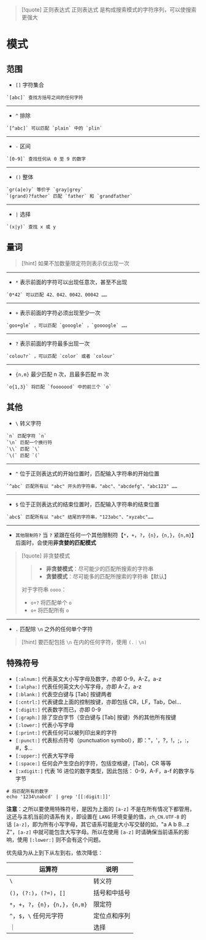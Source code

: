 >[!quote] 正则表达式
>正则表达式 是构成搜索模式的字符序列，可以使搜索更强大

# 模式
## 范围
- `[]` 字符集合
```
`[abc]` 查找方括号之间的任何字符
```

---

- `^` 排除
```
`[^abc]` 可以匹配 `plain` 中的 `plin`
```

---

- `-` 区间
```
`[0-9]` 查找任何从 0 至 9 的数字
```

---

- `()` 整体
```
`gr(a|e)y` 等价于 `gray|grey`
`(grand)?father` 匹配 `father` 和 `grandfather`
```

---

- `|` 选择
```
`(x|y)` 查找 x 或 y
```

## 量词
>[!hint] 如果不加数量限定符则表示仅出现一次

---

- `*` 表示前面的字符可以出现任意次，甚至不出现
```
`0*42` 可以匹配 42、042、0042、00042 ……
```

---

- `+` 表示前面的字符必须出现至少一次
```
`goo+gle` ，可以匹配 `gooogle` ，`goooogle` ……
```

---

- `?` 表示前面的字符最多出现一次
```
`colou?r` ，可以匹配 `color` 或者 `colour`
```

---

- `{n,m}` 最少匹配 n 次，且最多匹配 m 次
```
`o{1,3}` 将匹配 `fooooood` 中的前三个 `o`
```

## 其他
- `\` 转义字符
```
`n` 匹配字符 `n`
`\n` 匹配一个换行符
`\\` 匹配 `\`
`\(` 匹配 `(`
```

---

- `^` 位于正则表达式的开始位置时，匹配输入字符串的开始位置
```
`^abc` 匹配所有以 "abc" 开头的字符串，"abc"、"abcdefg"、"abc123" ……
```

---

- `$` 位于正则表达式的结束位置时，匹配输入字符串的结束位置
```
`abc$` 匹配所有以 "abc" 结尾的字符串，"123abc"、"xyzabc"……
```

---

- `其他限制符?` 当 `?` 紧跟在任何一个其他限制符【`*`，`+`，`?`，`{n}`，`{n,}`，`{n,m}`】后面时，会使用**非贪婪的匹配模式**

>[!quote] 非贪婪模式
>>- **非贪婪模式**：尽可能少的匹配所搜索的字符串
>>- **贪婪模式**：尽可能多的匹配所搜索的字符串【默认】
>
>对于字符串 `oooo`：
>- `o+?` 将匹配单个 `o`
>- `o+` 将匹配所有 `o`

---

- `.` 匹配除 `\n` 之外的任何单个字符

>[!hint] 要匹配包括 `\n` 在内的任何字符，使用 `(.｜\n)`

## 特殊符号
- `[:alnum:]` 代表英文大小写字母及数字，亦即 0-9，A-Z，a-z
- `[:alpha:]` 代表任何英文大小写字母，亦即 A-Z，a-z
- `[:blank:]` 代表空白键与 [Tab] 按键两者
- `[:cntrl:]` 代表键盘上面的控制按键，亦即包括 CR，LF，Tab，Del...
- `[:digit:]` 代表数字而已，亦即 0-9
- `[:graph:]` 除了空白字节（空白键与 [Tab] 按键）外的其他所有按键
- `[:lower:]` 代表小写字母
- `[:print:]` 代表任何可以被列印出来的字符
- `[:punct:]` 代表标点符号（punctuation symbol），即："，'，?，!，;，:，#，$...
- `[:upper:]` 代表大写字母
- `[:space:]` 任何会产生空白的字符，包括空格键，[Tab]，CR 等等
- `[:xdigit:]` 代表 16 进位的数字类型，因此包括： 0-9，A-F，a-f 的数字与字节

```
# 将匹配所有的数字
echo '1234\nabcd' | grep '[[:digit:]]'
```

**注意**：之所以要使用特殊符号，是因为上面的 `[a-z]` 不是在所有情况下都管用，这还与主机当前的语系有关，即设置在 `LANG` 环境变量的值，`zh_CN.UTF-8` 的话 `[a-z]`，即为所有小写字母，其它语系可能是大小写交替的如，"a A b B...z Z"，`[a-z]` 中就可能包含大写字母。所以在使用 `[a-z]` 时请确保当前语系的影响，使用 `[:lower:]` 则不会有这个问题。


优先级为从上到下从左到右，依次降低：

| 运算符                              | 说明     |
| -------------------------------- | ------ |
| `\`                              | 转义符    |
| `()`，`(?:)`，`(?=)`，`[]`          | 括号和中括号 |
| `*`，`+`，`?`，`{n}`，`{n,}`，`{n,m}` | 限定符    |
| `^`，`$`，`\` 任何元字符                | 定位点和序列 |
| ｜                                | 选择     |







